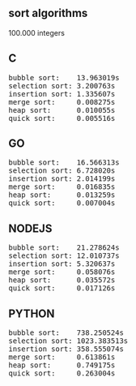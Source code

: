 ## sort algorithms
100.000 integers
## C
<pre>
bubble sort:    13.963019s
selection sort: 3.200763s
insertion sort: 1.335607s
merge sort:     0.008275s
heap sort:      0.010055s
quick sort:     0.005516s
</pre>

## GO
<pre>
bubble sort:    16.566313s
selection sort: 6.728020s
insertion sort: 2.014199s
merge sort:     0.016835s
heap sort:      0.013259s
quick sort:     0.007004s
</pre>

## NODEJS
<pre>
bubble sort:    21.278624s
selection sort: 12.010737s
insertion sort: 5.320637s
merge sort:     0.058076s
heap sort:      0.035572s
quick sort:     0.017126s
</pre>

## PYTHON
<pre>
bubble sort:    738.250524s
selection sort: 1023.383513s
insertion sort: 358.555074s
merge sort:     0.613861s
heap sort:      0.749175s
quick sort:     0.263004s
</pre>
